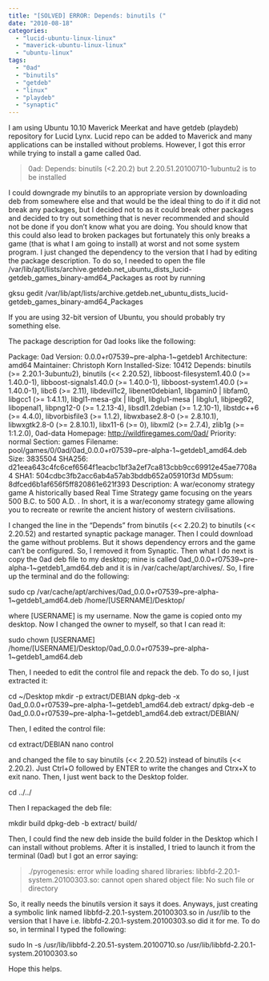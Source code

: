 ```yaml
---
title: "[SOLVED] ERROR: Depends: binutils ("
date: "2010-08-18"
categories: 
  - "lucid-ubuntu-linux-linux"
  - "maverick-ubuntu-linux-linux"
  - "ubuntu-linux"
tags: 
  - "0ad"
  - "binutils"
  - "getdeb"
  - "linux"
  - "playdeb"
  - "synaptic"
---
```


I am using Ubuntu 10.10 Maverick Meerkat and have getdeb (playdeb) repository for Lucid Lynx. Lucid repo can be added to Maverick and many applications can be installed without problems. However, I got this error while trying to install a game called 0ad.

> 0ad: Depends: binutils (<2.20.2) but 2.20.51.20100710-1ubuntu2 is to be installed

I could downgrade my binutils to an appropriate version by downloading deb from somewhere else and that would be the ideal thing to do if it did not break any packages, but I decided not to as it could break other packages and decided to try out something that is never recommended and should not be done if you don’t know what you are doing. You should know that this could also lead to broken packages but fortunately this only breaks a game (that is what I am going to install) at worst and not some system program. I just changed the dependency to the version that I had by editing the package description. To do so, I needed to open the file /var/lib/apt/lists/archive.getdeb.net\_ubuntu\_dists\_lucid-getdeb\_games\_binary-amd64\_Packages as root by running

gksu gedit /var/lib/apt/lists/archive.getdeb.net\_ubuntu\_dists\_lucid-getdeb\_games\_binary-amd64\_Packages

If you are using 32-bit version of Ubuntu, you should probably try something else.

The package description for 0ad looks like the following:

Package: 0ad
Version: 0.0.0+r07539~pre-alpha-1~getdeb1
Architecture: amd64
Maintainer: Christoph Korn
Installed-Size: 10412
Depends: binutils (>= 2.20.1-3ubuntu2), binutils (<< 2.20.52), libboost-filesystem1.40.0 (>= 1.40.0-1), libboost-signals1.40.0 (>= 1.40.0-1), libboost-system1.40.0 (>= 1.40.0-1), libc6 (>= 2.11), libdevil1c2, libenet0debian1, libgamin0 | libfam0, libgcc1 (>= 1:4.1.1), libgl1-mesa-glx | libgl1, libglu1-mesa | libglu1, libjpeg62, libopenal1, libpng12-0 (>= 1.2.13-4), libsdl1.2debian (>= 1.2.10-1), libstdc++6 (>= 4.4.0), libvorbisfile3 (>= 1.1.2), libwxbase2.8-0 (>= 2.8.10.1), libwxgtk2.8-0 (>= 2.8.10.1), libx11-6 (>= 0), libxml2 (>= 2.7.4), zlib1g (>= 1:1.2.0), 0ad-data
Homepage: http://wildfiregames.com/0ad/
Priority: normal
Section: games
Filename: pool/games/0/0ad/0ad\_0.0.0+r07539~pre-alpha-1~getdeb1\_amd64.deb
Size: 3835504
SHA256: d21eea643c4fc6cef6564f1eacbc1bf3a2ef7ca813cbb9cc69912e45ae7708a4
SHA1: 504cdbc3fb2acc6ab4a57ab3bddb652a05910f3d
MD5sum: 8dfced6b1af656f5ff820861e621f393
Description: A war/economy strategy game
A historically based Real Time Strategy game focusing
on the years 500 B.C. to 500 A.D.
.
In short, it is a war/economy strategy game allowing
you to recreate or rewrite the ancient history of western
civilisations.

I changed the line in the “Depends” from binutils (<< 2.20.2) to binutils (<< 2.20.52) and restarted synaptic package manager. Then I could download the game without problems. But it shows dependency errors and the game can’t be configured. So, I removed it from Synaptic. Then what I do next is copy the 0ad deb file to my desktop; mine is called 0ad\_0.0.0+r07539~pre-alpha-1~getdeb1\_amd64.deb and it is in /var/cache/apt/archives/. So, I fire up the terminal and do the following:

sudo cp /var/cache/apt/archives/0ad\_0.0.0+r07539~pre-alpha-1~getdeb1\_amd64.deb /home/\[USERNAME\]/Desktop/

where \[USERNAME\] is my username. Now the game is copied onto my desktop. Now I changed the owner to myself, so that I can read it:

sudo chown \[USERNAME\] /home/\[USERNAME\]/Desktop/0ad\_0.0.0+r07539~pre-alpha-1~getdeb1\_amd64.deb

Then, I needed to edit the control file and repack the deb. To do so, I just extracted it:

cd ~/Desktop
mkdir -p extract/DEBIAN
dpkg-deb -x 0ad\_0.0.0+r07539~pre-alpha-1~getdeb1\_amd64.deb extract/
dpkg-deb -e 0ad\_0.0.0+r07539~pre-alpha-1~getdeb1\_amd64.deb extract/DEBIAN/

Then, I edited the control file:

cd extract/DEBIAN
nano control

and changed the file to say binutils (<< 2.20.52) instead of binutils (<< 2.20.2). Just Ctrl+O followed by ENTER to write the changes and Ctrx+X to exit nano. Then, I just went back to the Desktop folder.

cd ../../

Then I repackaged the deb file:

mkdir build
 dpkg-deb -b extract/ build/

Then, I could find the new deb inside the build folder in the Desktop which I can install without problems. After it is installed, I tried to launch it from the terminal (0ad) but I got an error saying:

> ./pyrogenesis: error while loading shared libraries: libbfd-2.20.1-system.20100303.so: cannot open shared object file: No such file or directory

So, it really needs the binutils version it says it does. Anyways, just creating a symbolic link named libbfd-2.20.1-system.20100303.so in /usr/lib to the version that I have i.e. libbfd-2.20.1-system.20100303.so did it for me. To do so, in terminal I typed the following:

sudo ln -s /usr/lib/libbfd-2.20.51-system.20100710.so /usr/lib/libbfd-2.20.1-system.20100303.so

Hope this helps.

